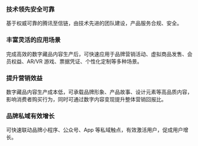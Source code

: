 ### 技术领先安全可靠
基于权威可靠的腾讯至信链，由技术先进的团队建设，产品服务合规、安全。

### 丰富灵活的应用场景
完成高效的数字藏品内容生产后，可快速应用于品牌营销活动、虚拟商品发售、会员权益、AR/VR 游戏、票据凭证、个性化定制等多种场景。

### 提升营销效益
数字藏品内容生产成本低，可承载品牌形象、产品故事、设计元素等高品质内容，影响消费者购买行为，同时可通过数字内容变现提升整体营销回报比。

### 品牌私域有效增长
可快速联动品牌小程序、公众号、App 等私域触点，有效激活用户，促成用户增长。
